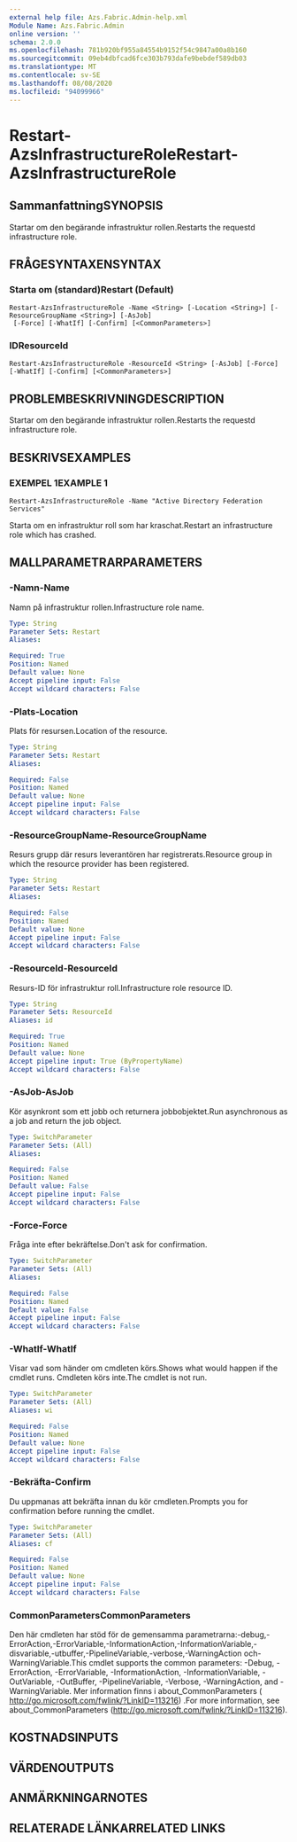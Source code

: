 ```yaml
---
external help file: Azs.Fabric.Admin-help.xml
Module Name: Azs.Fabric.Admin
online version: ''
schema: 2.0.0
ms.openlocfilehash: 781b920bf955a84554b9152f54c9847a00a8b160
ms.sourcegitcommit: 09eb4dbfcad6fce303b793dafe9bebdef589db03
ms.translationtype: MT
ms.contentlocale: sv-SE
ms.lasthandoff: 08/08/2020
ms.locfileid: "94099966"
---
```

# <span data-ttu-id="82190-101">Restart-AzsInfrastructureRole</span><span class="sxs-lookup"><span data-stu-id="82190-101">Restart-AzsInfrastructureRole</span></span>

## <span data-ttu-id="82190-102">Sammanfattning</span><span class="sxs-lookup"><span data-stu-id="82190-102">SYNOPSIS</span></span>
<span data-ttu-id="82190-103">Startar om den begärande infrastruktur rollen.</span><span class="sxs-lookup"><span data-stu-id="82190-103">Restarts the requestd infrastructure role.</span></span>

## <span data-ttu-id="82190-104">FRÅGESYNTAXEN</span><span class="sxs-lookup"><span data-stu-id="82190-104">SYNTAX</span></span>

### <span data-ttu-id="82190-105">Starta om (standard)</span><span class="sxs-lookup"><span data-stu-id="82190-105">Restart (Default)</span></span>
```
Restart-AzsInfrastructureRole -Name <String> [-Location <String>] [-ResourceGroupName <String>] [-AsJob]
 [-Force] [-WhatIf] [-Confirm] [<CommonParameters>]
```

### <span data-ttu-id="82190-106">ID</span><span class="sxs-lookup"><span data-stu-id="82190-106">ResourceId</span></span>
```
Restart-AzsInfrastructureRole -ResourceId <String> [-AsJob] [-Force] [-WhatIf] [-Confirm] [<CommonParameters>]
```

## <span data-ttu-id="82190-107">PROBLEMBESKRIVNING</span><span class="sxs-lookup"><span data-stu-id="82190-107">DESCRIPTION</span></span>
<span data-ttu-id="82190-108">Startar om den begärande infrastruktur rollen.</span><span class="sxs-lookup"><span data-stu-id="82190-108">Restarts the requestd infrastructure role.</span></span>

## <span data-ttu-id="82190-109">BESKRIVS</span><span class="sxs-lookup"><span data-stu-id="82190-109">EXAMPLES</span></span>

### <span data-ttu-id="82190-110">EXEMPEL 1</span><span class="sxs-lookup"><span data-stu-id="82190-110">EXAMPLE 1</span></span>
```
Restart-AzsInfrastructureRole -Name "Active Directory Federation Services"
```

<span data-ttu-id="82190-111">Starta om en infrastruktur roll som har kraschat.</span><span class="sxs-lookup"><span data-stu-id="82190-111">Restart an infrastructure role which has crashed.</span></span>

## <span data-ttu-id="82190-112">MALLPARAMETRAR</span><span class="sxs-lookup"><span data-stu-id="82190-112">PARAMETERS</span></span>

### <span data-ttu-id="82190-113">-Namn</span><span class="sxs-lookup"><span data-stu-id="82190-113">-Name</span></span>
<span data-ttu-id="82190-114">Namn på infrastruktur rollen.</span><span class="sxs-lookup"><span data-stu-id="82190-114">Infrastructure role name.</span></span>

```yaml
Type: String
Parameter Sets: Restart
Aliases:

Required: True
Position: Named
Default value: None
Accept pipeline input: False
Accept wildcard characters: False
```

### <span data-ttu-id="82190-115">-Plats</span><span class="sxs-lookup"><span data-stu-id="82190-115">-Location</span></span>
<span data-ttu-id="82190-116">Plats för resursen.</span><span class="sxs-lookup"><span data-stu-id="82190-116">Location of the resource.</span></span>

```yaml
Type: String
Parameter Sets: Restart
Aliases:

Required: False
Position: Named
Default value: None
Accept pipeline input: False
Accept wildcard characters: False
```

### <span data-ttu-id="82190-117">-ResourceGroupName</span><span class="sxs-lookup"><span data-stu-id="82190-117">-ResourceGroupName</span></span>
<span data-ttu-id="82190-118">Resurs grupp där resurs leverantören har registrerats.</span><span class="sxs-lookup"><span data-stu-id="82190-118">Resource group in which the resource provider has been registered.</span></span>

```yaml
Type: String
Parameter Sets: Restart
Aliases:

Required: False
Position: Named
Default value: None
Accept pipeline input: False
Accept wildcard characters: False
```

### <span data-ttu-id="82190-119">-ResourceId</span><span class="sxs-lookup"><span data-stu-id="82190-119">-ResourceId</span></span>
<span data-ttu-id="82190-120">Resurs-ID för infrastruktur roll.</span><span class="sxs-lookup"><span data-stu-id="82190-120">Infrastructure role resource ID.</span></span>

```yaml
Type: String
Parameter Sets: ResourceId
Aliases: id

Required: True
Position: Named
Default value: None
Accept pipeline input: True (ByPropertyName)
Accept wildcard characters: False
```

### <span data-ttu-id="82190-121">-AsJob</span><span class="sxs-lookup"><span data-stu-id="82190-121">-AsJob</span></span>
<span data-ttu-id="82190-122">Kör asynkront som ett jobb och returnera jobbobjektet.</span><span class="sxs-lookup"><span data-stu-id="82190-122">Run asynchronous as a job and return the job object.</span></span>

```yaml
Type: SwitchParameter
Parameter Sets: (All)
Aliases:

Required: False
Position: Named
Default value: False
Accept pipeline input: False
Accept wildcard characters: False
```

### <span data-ttu-id="82190-123">-Force</span><span class="sxs-lookup"><span data-stu-id="82190-123">-Force</span></span>
<span data-ttu-id="82190-124">Fråga inte efter bekräftelse.</span><span class="sxs-lookup"><span data-stu-id="82190-124">Don't ask for confirmation.</span></span>

```yaml
Type: SwitchParameter
Parameter Sets: (All)
Aliases:

Required: False
Position: Named
Default value: False
Accept pipeline input: False
Accept wildcard characters: False
```

### <span data-ttu-id="82190-125">-WhatIf</span><span class="sxs-lookup"><span data-stu-id="82190-125">-WhatIf</span></span>
<span data-ttu-id="82190-126">Visar vad som händer om cmdleten körs.</span><span class="sxs-lookup"><span data-stu-id="82190-126">Shows what would happen if the cmdlet runs.</span></span>
<span data-ttu-id="82190-127">Cmdleten körs inte.</span><span class="sxs-lookup"><span data-stu-id="82190-127">The cmdlet is not run.</span></span>

```yaml
Type: SwitchParameter
Parameter Sets: (All)
Aliases: wi

Required: False
Position: Named
Default value: None
Accept pipeline input: False
Accept wildcard characters: False
```

### <span data-ttu-id="82190-128">-Bekräfta</span><span class="sxs-lookup"><span data-stu-id="82190-128">-Confirm</span></span>
<span data-ttu-id="82190-129">Du uppmanas att bekräfta innan du kör cmdleten.</span><span class="sxs-lookup"><span data-stu-id="82190-129">Prompts you for confirmation before running the cmdlet.</span></span>

```yaml
Type: SwitchParameter
Parameter Sets: (All)
Aliases: cf

Required: False
Position: Named
Default value: None
Accept pipeline input: False
Accept wildcard characters: False
```

### <span data-ttu-id="82190-130">CommonParameters</span><span class="sxs-lookup"><span data-stu-id="82190-130">CommonParameters</span></span>
<span data-ttu-id="82190-131">Den här cmdleten har stöd för de gemensamma parametrarna:-debug,-ErrorAction,-ErrorVariable,-InformationAction,-InformationVariable,-disvariable,-utbuffer,-PipelineVariable,-verbose,-WarningAction och-WarningVariable.</span><span class="sxs-lookup"><span data-stu-id="82190-131">This cmdlet supports the common parameters: -Debug, -ErrorAction, -ErrorVariable, -InformationAction, -InformationVariable, -OutVariable, -OutBuffer, -PipelineVariable, -Verbose, -WarningAction, and -WarningVariable.</span></span> <span data-ttu-id="82190-132">Mer information finns i about_CommonParameters ( http://go.microsoft.com/fwlink/?LinkID=113216) .</span><span class="sxs-lookup"><span data-stu-id="82190-132">For more information, see about_CommonParameters (http://go.microsoft.com/fwlink/?LinkID=113216).</span></span>

## <span data-ttu-id="82190-133">KOSTNADS</span><span class="sxs-lookup"><span data-stu-id="82190-133">INPUTS</span></span>

## <span data-ttu-id="82190-134">VÄRDEN</span><span class="sxs-lookup"><span data-stu-id="82190-134">OUTPUTS</span></span>

## <span data-ttu-id="82190-135">ANMÄRKNINGAR</span><span class="sxs-lookup"><span data-stu-id="82190-135">NOTES</span></span>

## <span data-ttu-id="82190-136">RELATERADE LÄNKAR</span><span class="sxs-lookup"><span data-stu-id="82190-136">RELATED LINKS</span></span>
